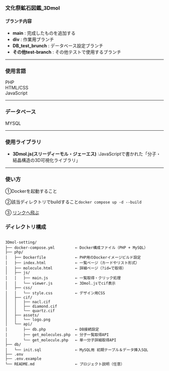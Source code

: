 ### 文化祭鉱石図鑑_3Dmol

#### ブランチ内容
- **main** : 完成したものを追加する
- **div** : 作業用ブランチ
- **DB_test_brunch** : データベース設定ブランチ
- **その他test-branch** : その他テストで使用するブランチ


--------

### 使用言語 
PHP<br>
HTML/CSS <br>
JavaScript <br>

--------

### データベース
MYSQL <br>

--------

### 使用ライブラリ

- **3Dmol.js(スリーディーモル・ジェーエス)** :JavaScriptで書かれた「分子・結晶構造の3D可視化ライブラリ」

--------

### 使い方

①Dockerを起動すること　<br>

②該当ディレクトリでbuildすること`docker compose up -d --build` <br>

③ [リンクへ飛ぶ](http://localhost:8080/)

### ディレクトリ構成

<pre><code>
3Dmol-setting/
├── docker-compose.yml         ← Docker構成ファイル（PHP + MySQL）
├── php/
│   ├── Dockerfile             ← PHP用のDockerイメージビルド設定
│   ├── index.html             ← 一覧ページ（カードやリスト形式）
│   ├── molecule.html          ← 詳細ページ（?id=で取得）
│   ├── js/
│   │   ├── main.js            ← 一覧取得・クリック処理
│   │   └── viewer.js          ← 3Dmol.jsでcif表示
│   ├── css/
│   │   └── style.css          ← デザイン用CSS
│   ├── cif/
│   │   ├── nacl.cif
│   │   ├── diamond.cif
│   │   └── quartz.cif
│   ├── assets/
│   │   └── logo.png
│   └── api/
│       ├── db.php             ← DB接続設定
│       ├── get_molecules.php  ← 分子一覧取得API
│       └── get_molecule.php   ← 単一分子詳細取得API
├── db/
│   └── init.sql               ← MySQL用 初期テーブル＆データ挿入SQL
├── .env 
├── .env.example
└── README.md                  ← プロジェクト説明（任意）
</code></pre>

